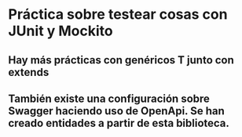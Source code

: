 # Práctica sobre testear cosas con JUnit y Mockito

## Hay más prácticas con genéricos T junto con extends
## También existe una configuración sobre Swagger haciendo uso de OpenApi. Se han creado entidades a partir de esta biblioteca.